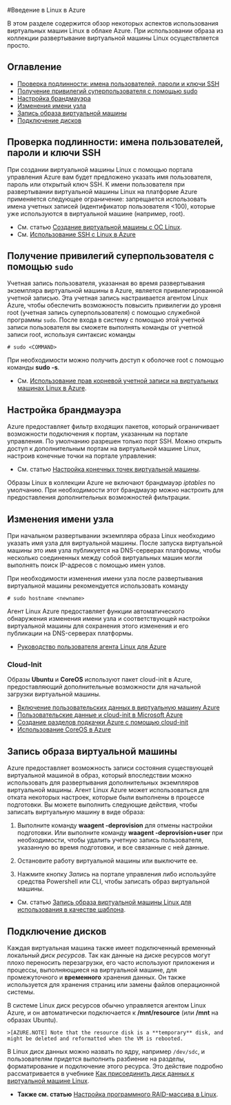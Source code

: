 <properties
	pageTitle="Введение в Linux в Azure — учебник Azure"
	description="Узнайте о том, как использовать виртуальные машины Linux в Azure."
	services="virtual-machines"
	documentationCenter="python"
	authors="szarkos"
	manager="timlt"
	editor=""/>

<tags
	ms.service="virtual-machines"
	ms.workload="infrastructure-services"
	ms.tgt_pltfrm="vm-linux"
	ms.devlang="na"
	ms.topic="article"
	ms.date="06/11/2015"
	ms.author="szark"/>





#Введение в Linux в Azure

В этом разделе содержится обзор некоторых аспектов использования виртуальных машин Linux в облаке Azure. При использовании образа из коллекции развертывание виртуальной машины Linux осуществляется просто.

## Оглавление ##

* [Проверка подлинности: имена пользователей, пароли и ключи SSH](#authentication)
* [Получение привилегий суперпользователя с помощью sudo](#superuserprivileges)
* [Настройка брандмауэра](#firewallconfiguration)
* [Изменения имени узла](#hostnamechanges)
* [Запись образа виртуальной машины](#virtualmachine)
* [Подключение дисков](#attachingdisks)

## <a id="authentication"></a>Проверка подлинности: имена пользователей, пароли и ключи SSH

При создании виртуальной машины Linux с помощью портала управления Azure вам будет предложено указать имя пользователя, пароль или открытый ключ SSH. К имени пользователя при развертывании виртуальной машины Linux на платформе Azure применяется следующее ограничение: запрещается использовать имена учетных записей (идентификатор пользователя <100), которые уже используются в виртуальной машине (например, root).


 - См. статью [Создание виртуальной машины с ОС Linux](virtual-machines-linux-tutorial.md).
 - См. [Использование SSH с Linux в Azure](../linux-use-ssh-key.md)


## <a id="superuserprivileges"></a>Получение привилегий суперпользователя с помощью `sudo`

Учетная запись пользователя, указанная во время развертывания экземпляра виртуальной машины в Azure, является привилегированной учетной записью. Эта учетная запись настраивается агентом Linux Azure, чтобы обеспечить возможность повысить привилегии до уровня root (учетная запись суперпользователя) с помощью служебной программы `sudo`. После входа в систему с помощью этой учетной записи пользователя вы сможете выполнять команды от учетной записи root, используя синтаксис команды

	# sudo <COMMAND>

При необходимости можно получить доступ к оболочке root с помощью команды **sudo -s**.

- См. [Использование прав корневой учетной записи на виртуальных машинах Linux в Azure](virtual-machines-linux-use-root-privileges.md).


## <a id="firewallconfiguration"></a>Настройка брандмауэра

Azure предоставляет фильтр входящих пакетов, который ограничивает возможности подключения к портам, указанным на портале управления. По умолчанию разрешен только порт SSH. Можно открыть доступ к дополнительным портам на виртуальной машине Linux, настроив конечные точки на портале управления:

 - См. статью [Настройка конечных точек виртуальной машины](virtual-machines-set-up-endpoints.md).

Образы Linux в коллекции Azure не включают брандмауэр *iptables* по умолчанию. При необходимости этот брандмауэр можно настроить для предоставления дополнительных возможностей фильтрации.


## <a id="hostnamechanges"></a>Изменения имени узла

При начальном развертывании экземпляра образа Linux необходимо указать имя узла для виртуальной машины. После запуска виртуальной машины это имя узла публикуется на DNS-серверах платформы, чтобы несколько соединенных между собой виртуальных машин могли выполнять поиск IP-адресов с помощью имен узлов.

При необходимости изменения имени узла после развертывания виртуальной машины рекомендуется использовать команду

	# sudo hostname <newname>

Агент Linux Azure предоставляет функции автоматического обнаружения изменения имени узла и соответствующей настройки виртуальной машины для сохранения этого изменения и его публикации на DNS-серверах платформы.

 - [Руководство пользователя агента Linux для Azure](virtual-machines-linux-agent-user-guide.md)

### Cloud-Init
Образы **Ubuntu** и **CoreOS** используют пакет cloud-init в Azure, предоставляющий дополнительные возможности для начальной загрузки виртуальной машины.

 - [Включение пользовательских данных в виртуальную машину Azure](virtual-machines-how-to-inject-custom-data.md)
 - [Пользовательские данные и cloud-init в Microsoft Azure](http://azure.microsoft.com/blog/2014/04/21/custom-data-and-cloud-init-on-windows-azure/)
 - [Создание разделов подкачки Azure с помощью cloud-init](https://wiki.ubuntu.com/AzureSwapPartitions)
 - [Использование CoreOS в Azure](virtual-machines-linux-coreos-how-to.md)


## <a id="virtualmachine"></a>Запись образа виртуальной машины

Azure предоставляет возможность записи состояния существующей виртуальной машиной в образ, который впоследствии можно использовать для развертывания дополнительных экземпляров виртуальной машины. Агент Linux Azure может использоваться для отката некоторых настроек, которые были выполнены в процессе подготовки. Вы можете выполнить следующие действия, чтобы записать виртуальную машину в виде образа:

1. Выполните команду **waagent -deprovision** для отмены настройки подготовки. Или выполните команду **waagent -deprovision+user** при необходимости, чтобы удалить учетную запись пользователя, указанную во время подготовки, и все связанные с ней данные.

2. Остановите работу виртуальной машины или выключите ее.

3. Нажмите кнопку *Запись* на портале управления либо используйте средства Powershell или CLI, чтобы записать образ виртуальной машины.

 - См. статью [Запись образа виртуальной машины Linux для использования в качестве шаблона](virtual-machines-linux-capture-image.md).


## <a id="attachingdisks"></a>Подключение дисков

Каждая виртуальная машина также имеет подключенный временный локальный *диск ресурсов*. Так как данные на диске ресурсов могут плохо переносить перезагрузки, его часто используют приложения и процессы, выполняющиеся на виртуальной машине, для промежуточного и **временного** хранения данных. Он также используется для хранения страниц или замены файлов операционной системы.

В системе Linux диск ресурсов обычно управляется агентом Linux Azure, и он автоматически подключается к **/mnt/resource** (или **/mnt** на образах Ubuntu).


	>[AZURE.NOTE] Note that the resource disk is a **temporary** disk, and might be deleted and reformatted when the VM is rebooted.

В Linux диск данных можно назвать по ядру, например `/dev/sdc`, и пользователям придется выполнить разбиение на разделы, форматирование и подключение этого ресурса. Это действие подробно рассматривается в учебнике [Как присоединить диск данных к виртуальной машине Linux](virtual-machines-linux-how-to-attach-disk.md).

 - **Также см. статью** [Настройка программного RAID-массива в Linux](virtual-machines-linux-configure-raid.md).
 

<!---HONumber=58_postMigration-->